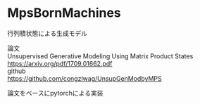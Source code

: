 # MpsBornMachines

行列積状態による生成モデル

論文  
Unsupervised Generative Modeling Using Matrix Product States 
https://arxiv.org/pdf/1709.01662.pdf  
github  
https://github.com/congzlwag/UnsupGenModbyMPS  

論文をベースにpytorchによる実装  


